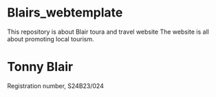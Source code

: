 # Blairs_webtemplate
This repository is about Blair toura and travel website
The website is all about promoting local tourism.
# Tonny Blair
Registration number, S24B23/024
